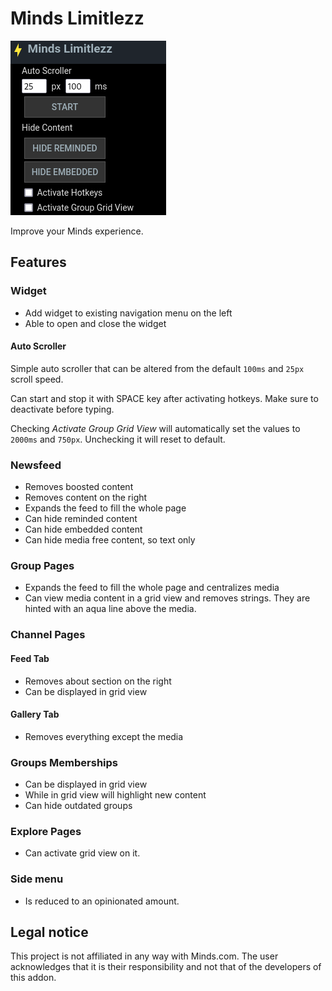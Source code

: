 # Minds Limitlezz

![Minds Limitlezz Widget](./assets/img/v1.3-minds-limitlezz-widget.png)

Improve your Minds experience.

## Features

### Widget

- Add widget to existing navigation menu on the left
- Able to open and close the widget

#### Auto Scroller

Simple auto scroller that can be altered from the default `100ms` and `25px` scroll speed.

Can start and stop it with SPACE key after activating hotkeys. Make sure to deactivate before typing.

Checking *Activate Group Grid View* will automatically set the values to `2000ms` and `750px`. Unchecking it will reset to default.

### Newsfeed

- Removes boosted content
- Removes content on the right
- Expands the feed to fill the whole page
- Can hide reminded content
- Can hide embedded content
- Can hide media free content, so text only

### Group Pages

- Expands the feed to fill the whole page and centralizes media
- Can view media content in a grid view and removes strings. They are hinted with an aqua line above the media.

### Channel Pages

#### Feed Tab

- Removes about section on the right
- Can be displayed in grid view

#### Gallery Tab

- Removes everything except the media

### Groups Memberships

- Can be displayed in grid view
- While in grid view will highlight new content
- Can hide outdated groups

### Explore Pages

- Can activate grid view on it.

### Side menu

- Is reduced to an opinionated amount.

## Legal notice

This project is not affiliated in any way with Minds.com. 
The user acknowledges that it is their responsibility and not that of the developers of this addon.
